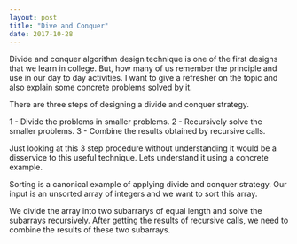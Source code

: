 ```yaml
---
layout: post
title: "Dive and Conquer"
date: 2017-10-28
---
```



Divide and conquer algorithm design technique is one of the first designs that we learn in college. But, how many of us remember the principle and use in our day to day activities.
I want to give a refresher on the topic and also explain some concrete problems solved by it.

There are three steps of designing a divide and conquer strategy.

1 - Divide the problems in smaller problems.
2 - Recursively solve the smaller problems.
3 - Combine the results obtained by recursive calls.

Just looking at this 3 step procedure without understanding it would be a disservice to this useful technique. Lets understand it using a concrete example.

Sorting is a canonical example of applying divide and conquer strategy. Our input is an unsorted array of integers and we want to sort this
array.

We divide the array into two subarrarys of equal length and solve the subarrays recursively. After getting the results of recursive calls,
we need to combine the results of these two subarrays.

